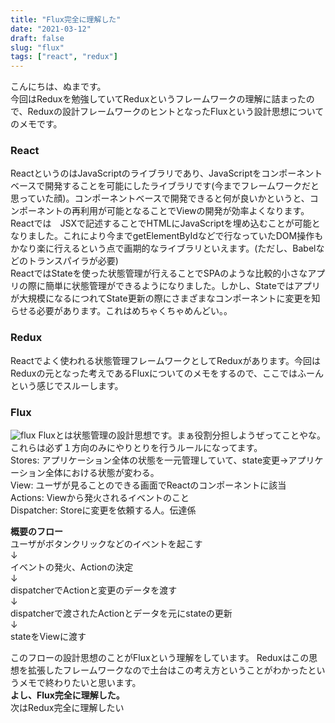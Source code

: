 ```yaml
---
title: "Flux完全に理解した"
date: "2021-03-12"
draft: false
slug: "flux"
tags: ["react", "redux"]
---
```


こんにちは、ぬまです。  
今回はReduxを勉強していてReduxというフレームワークの理解に詰まったので、Reduxの設計フレームワークのヒントとなったFluxという設計思想についてのメモです。  
### React
ReactというのはJavaScriptのライブラリであり、JavaScriptをコンポーネントベースで開発することを可能にしたライブラリです(今までフレームワークだと思っていた顔)。コンポーネントベースで開発できると何が良いかというと、コンポーネントの再利用が可能となることでViewの開発が効率よくなります。  
Reactでは　JSXで記述することでHTMLにJavaScriptを埋め込むことが可能となりました。これにより今までgetElementByIdなどで行なっていたDOM操作もかなり楽に行えるという点で画期的なライブラリといえます。(ただし、Babelなどのトランスパイラが必要)  
ReactではStateを使った状態管理が行えることでSPAのような比較的小さなアプリの際に簡単に状態管理ができるようになりました。しかし、Stateではアプリが大規模になるにつれてState更新の際にさまざまなコンポーネントに変更を知らせる必要があります。これはめちゃくちゃめんどい。。
### Redux
Reactでよく使われる状態管理フレームワークとしてReduxがあります。今回はReduxの元となった考えであるFluxについてのメモをするので、ここではふーんという感じでスルーします。   
### Flux
![flux](/images/posts/flux-flow.png)
Fluxとは状態管理の設計思想です。まぁ役割分担しようぜってことやな。これらは必ず１方向のみにやりとりを行うルールになってます。  
Stores: アプリケーション全体の状態を一元管理していて、state変更→アプリケーション全体における状態が変わる。  
View: ユーザが見ることのできる画面でReactのコンポーネントに該当  
Actions: Viewから発火されるイベントのこと  
Dispatcher: Storeに変更を依頼する人。伝達係  
  
**概要のフロー**  
ユーザがボタンクリックなどのイベントを起こす  
↓  
イベントの発火、Actionの決定  
↓  
dispatcherでActionと変更のデータを渡す  
↓  
dispatcherで渡されたActionとデータを元にstateの更新  
↓  
stateをViewに渡す  

このフローの設計思想のことがFluxという理解をしています。
Reduxはこの思想を拡張したフレームワークなので土台はこの考え方ということがわかったというメモで終わりたいと思います。  
**よし、Flux完全に理解した。**  
次はRedux完全に理解したい  